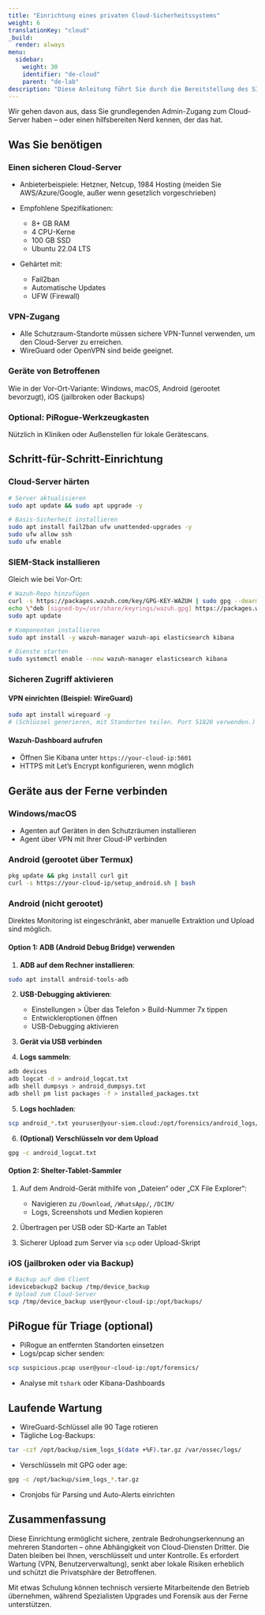 ```yaml
---
title: "Einrichtung eines privaten Cloud-Sicherheitssystems"
weight: 6
translationKey: "cloud"
_build:
  render: always
menu:
  sidebar:
    weight: 30
    identifier: "de-cloud"
    parent: "de-lab"
description: "Diese Anleitung führt Sie durch die Bereitstellung des SIEM-Stacks in einer privaten Cloud – ideal für Schutzräume oder Interessenvertretungen mit mehreren Standorten. Sie erhalten Fernzugriff, zentrales Monitoring und dieselben Überwachungserkennungs-Tools – ohne die Datenhoheit an Big Tech abzugeben."
---
```


Wir gehen davon aus, dass Sie grundlegenden Admin-Zugang zum Cloud-Server haben – oder einen hilfsbereiten Nerd kennen, der das hat.

## Was Sie benötigen

### Einen sicheren Cloud-Server

* Anbieterbeispiele: Hetzner, Netcup, 1984 Hosting (meiden Sie AWS/Azure/Google, außer wenn gesetzlich vorgeschrieben)
* Empfohlene Spezifikationen:

  * 8+ GB RAM
  * 4 CPU-Kerne
  * 100 GB SSD
  * Ubuntu 22.04 LTS
* Gehärtet mit:

  * Fail2ban
  * Automatische Updates
  * UFW (Firewall)

### VPN-Zugang

* Alle Schutzraum-Standorte müssen sichere VPN-Tunnel verwenden, um den Cloud-Server zu erreichen.
* WireGuard oder OpenVPN sind beide geeignet.

### Geräte von Betroffenen

Wie in der Vor-Ort-Variante: Windows, macOS, Android (gerootet bevorzugt), iOS (jailbroken oder Backups)

### Optional: PiRogue-Werkzeugkasten

Nützlich in Kliniken oder Außenstellen für lokale Gerätescans.

## Schritt-für-Schritt-Einrichtung

### Cloud-Server härten

```bash
# Server aktualisieren
sudo apt update && sudo apt upgrade -y

# Basis-Sicherheit installieren
sudo apt install fail2ban ufw unattended-upgrades -y
sudo ufw allow ssh
sudo ufw enable
````

### SIEM-Stack installieren

Gleich wie bei Vor-Ort:

```bash
# Wazuh-Repo hinzufügen
curl -s https://packages.wazuh.com/key/GPG-KEY-WAZUH | sudo gpg --dearmor -o /usr/share/keyrings/wazuh.gpg
echo \"deb [signed-by=/usr/share/keyrings/wazuh.gpg] https://packages.wazuh.com/4.x/apt/ stable main\" | sudo tee /etc/apt/sources.list.d/wazuh.list
sudo apt update

# Komponenten installieren
sudo apt install -y wazuh-manager wazuh-api elasticsearch kibana

# Dienste starten
sudo systemctl enable --now wazuh-manager elasticsearch kibana
```

### Sicheren Zugriff aktivieren

#### VPN einrichten (Beispiel: WireGuard)

```bash
sudo apt install wireguard -y
# (Schlüssel generieren, mit Standorten teilen. Port 51820 verwenden.)
```

#### Wazuh-Dashboard aufrufen

* Öffnen Sie Kibana unter `https://your-cloud-ip:5601`
* HTTPS mit Let’s Encrypt konfigurieren, wenn möglich

## Geräte aus der Ferne verbinden

### Windows/macOS

* Agenten auf Geräten in den Schutzräumen installieren
* Agent über VPN mit Ihrer Cloud-IP verbinden

### Android (gerootet über Termux)

```bash
pkg update && pkg install curl git
curl -s https://your-cloud-ip/setup_android.sh | bash
```

### Android (nicht gerootet)

Direktes Monitoring ist eingeschränkt, aber manuelle Extraktion und Upload sind möglich.

#### Option 1: ADB (Android Debug Bridge) verwenden

1. **ADB auf dem Rechner installieren**:

```bash
sudo apt install android-tools-adb
```

2. **USB-Debugging aktivieren**:

   * Einstellungen > Über das Telefon > Build-Nummer 7x tippen
   * Entwickleroptionen öffnen
   * USB-Debugging aktivieren

3. **Gerät via USB verbinden**

4. **Logs sammeln**:

```bash
adb devices
adb logcat -d > android_logcat.txt
adb shell dumpsys > android_dumpsys.txt
adb shell pm list packages -f > installed_packages.txt
```

5. **Logs hochladen**:

```bash
scp android_*.txt youruser@your-siem.cloud:/opt/forensics/android_logs/
```

6. **(Optional) Verschlüsseln vor dem Upload**

```bash
gpg -c android_logcat.txt
```

#### Option 2: Shelter-Tablet-Sammler

1. Auf dem Android-Gerät mithilfe von „Dateien“ oder „CX File Explorer“:

   * Navigieren zu `/Download`, `/WhatsApp/`, `/DCIM/`
   * Logs, Screenshots und Medien kopieren

2. Übertragen per USB oder SD-Karte an Tablet

3. Sicherer Upload zum Server via `scp` oder Upload-Skript

### iOS (jailbroken oder via Backup)

```bash
# Backup auf dem Client
idevicebackup2 backup /tmp/device_backup
# Upload zum Cloud-Server
scp /tmp/device_backup user@your-cloud-ip:/opt/backups/
```

## PiRogue für Triage (optional)

* PiRogue an entfernten Standorten einsetzen
* Logs/pcap sicher senden:

```bash
scp suspicious.pcap user@your-cloud-ip:/opt/forensics/
```

* Analyse mit `tshark` oder Kibana-Dashboards

## Laufende Wartung

* WireGuard-Schlüssel alle 90 Tage rotieren
* Tägliche Log-Backups:

```bash
tar -czf /opt/backup/siem_logs_$(date +%F).tar.gz /var/ossec/logs/
```

* Verschlüsseln mit GPG oder age:

```bash
gpg -c /opt/backup/siem_logs_*.tar.gz
```

* Cronjobs für Parsing und Auto-Alerts einrichten

## Zusammenfassung

Diese Einrichtung ermöglicht sichere, zentrale Bedrohungserkennung an mehreren Standorten – ohne Abhängigkeit von Cloud-Diensten Dritter. Die Daten bleiben bei Ihnen, verschlüsselt und unter Kontrolle. Es erfordert Wartung (VPN, Benutzerverwaltung), senkt aber lokale Risiken erheblich und schützt die Privatsphäre der Betroffenen.

Mit etwas Schulung können technisch versierte Mitarbeitende den Betrieb übernehmen, während Spezialisten Upgrades und Forensik aus der Ferne unterstützen.
